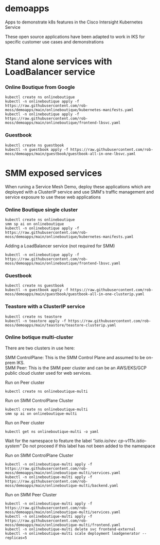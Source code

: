# demoapps
Apps to demonstrate k8s features in the Cisco Intersight Kubernetes Service

These open source applications have been adapted to work in IKS for specific customer use cases and demonstrations


# Stand alone services with LoadBalancer service

### Online Boutique from Google
```
kubectl create ns onlineboutique
kubectl -n onlineboutique apply -f https://raw.githubusercontent.com/rob-moss/demoapps/main/onlineboutique/kubernetes-manifests.yaml
kubectl -n onlineboutique apply -f https://raw.githubusercontent.com/rob-moss/demoapps/main/onlineboutique/frontend-lbsvc.yaml
```


### Guestbook
```
kubectl create ns guestbook
kubectl -n guestbook apply -f https://raw.githubusercontent.com/rob-moss/demoapps/main/guestbook/guestbook-all-in-one-lbsvc.yaml
```


# SMM exposed services

When runing a Service Mesh Demo, deploy these applications which are deployed with a ClusterIP service and use SMM's traffic management and service exposure to use these web applications


### Online Boutique single cluster
```
kubectl create ns onlineboutique
smm sp ai on onlineboutique
kubectl -n onlineboutique apply -f https://raw.githubusercontent.com/rob-moss/demoapps/main/onlineboutique/kubernetes-manifests.yaml
```

Adding a LoadBalancer service (not required for SMM)
```
kubectl -n onlineboutique apply -f https://raw.githubusercontent.com/rob-moss/demoapps/main/onlineboutique/frontend-lbsvc.yaml
```


### Guestbook
```
kubectl create ns guestbook
kubectl -n guestbook apply -f https://raw.githubusercontent.com/rob-moss/demoapps/main/guestbook/guestbook-all-in-one-clusterip.yaml
```

### Teastore with a ClusterIP service
```
kubectl create ns teastore
kubectl -n teastore apply -f https://raw.githubusercontent.com/rob-moss/demoapps/main/teastore/teastore-clusterip.yaml
```



### Online botique multi-cluster

There are two clusters in use here:

SMM ControlPlane: This is the SMM Control Plane and assumed to be on-prem IKS.  
SMM Peer: This is the SMM peer cluster and can be an AWS/EKS/GCP public cloud cluster used for web services.  


Run on Peer cluster
```
kubectl create ns onlineboutique-multi
```

Run on SMM ControlPlane Cluster
```
kubectl create ns onlineboutique-multi
smm sp ai on onlineboutique-multi
```

Run on Peer cluster
```
kubectl get ns onlineboutique-multi -o yaml
```
Wait for the namespace to feature the label *"istio.io/rev: cp-v111x.istio-system"*
Do not proceed if this label has not been added to the namespace

Run on SMM ControlPlane Cluster
```
kubectl -n onlineboutique-multi apply -f https://raw.githubusercontent.com/rob-moss/demoapps/main/onlineboutique-multi/services.yaml
kubectl -n onlineboutique-multi apply -f https://raw.githubusercontent.com/rob-moss/demoapps/main/onlineboutique-multi/backend.yaml
```

Run on SMM Peer Cluster
```
kubectl -n onlineboutique-multi apply -f https://raw.githubusercontent.com/rob-moss/demoapps/main/onlineboutique-multi/services.yaml
kubectl -n onlineboutique-multi apply -f https://raw.githubusercontent.com/rob-moss/demoapps/main/onlineboutique-multi/frontend.yaml
kubectl -n onlineboutique-multi delete svc frontend-external
kubectl -n onlineboutique-multi scale deployment loadgenerator --replicas=5
```
